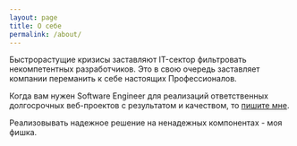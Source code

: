 ```yaml
---
layout: page
title: О себе
permalink: /about/
---
```


Быстрорастущие кризисы заставляют IT-сектор фильтровать некомпетентных разработчиков.
Это в свою очередь заставляет компании переманить к себе настоящих Профессионалов.

Когда вам нужен Software Engineer для реализаций ответственных долгосрочных веб-проектов с результатом и качеством, то [пишите мне](mailto:ovearub@gmail.com).

Реализовывать надежное решение на ненадежных компонентах - моя фишка.
